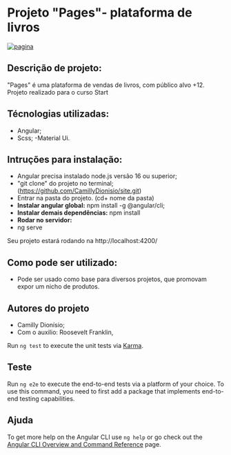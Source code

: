 # Projeto "Pages"- plataforma de livros

<a href="https://ibb.co/H2Dq43d"><img src="https://i.ibb.co/j5vDfsR/pagina.png" alt="pagina" border="0"></a>

## Descrição de projeto:

"Pages" é uma plataforma de vendas de livros, com público alvo +12. Projeto realizado para o curso Start <tech>

## Técnologias utilizadas:
- Angular;
-  Scss;
-Material Ui.

## Intruções para instalação:
- Angular precisa instalado node.js versão 16 ou superior;
- "git clone" do projeto no terminal; (https://github.com/CamillyDionisio/site.git)
- Entrar na pasta do projeto. (cd+ nome da pasta)
- **Instalar angular global:**
npm install -g @angular/cli;
- **Instalar demais dependências:**
npm install
- **Rodar no servidor:**
- ng serve

Seu projeto estará rodando na  http://localhost:4200/

## Como pode ser utilizado:
- Pode ser usado como base para diversos projetos, que promovam expor um nicho de produtos.

## Autores do projeto
- Camilly Dionísio;
- Com o auxilio: Roosevelt Franklin,


Run `ng test` to execute the unit tests via [Karma](https://karma-runner.github.io).

## Teste

Run `ng e2e` to execute the end-to-end tests via a platform of your choice. To use this command, you need to first add a package that implements end-to-end testing capabilities.

## Ajuda

To get more help on the Angular CLI use `ng help` or go check out the [Angular CLI Overview and Command Reference](https://angular.io/cli) page.

